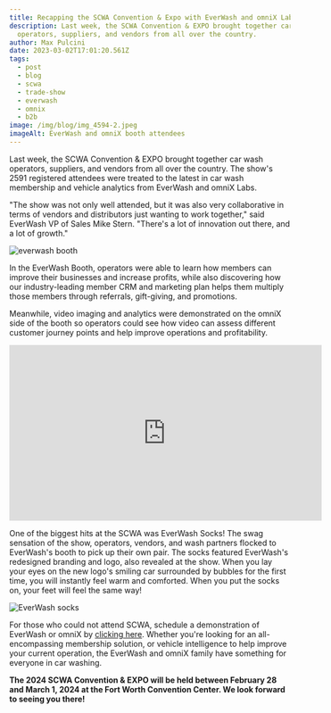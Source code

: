 ```yaml
---
title: Recapping the SCWA Convention & Expo with EverWash and omniX Labs
description: Last week, the SCWA Convention & EXPO brought together car wash
  operators, suppliers, and vendors from all over the country.
author: Max Pulcini
date: 2023-03-02T17:01:20.561Z
tags:
  - post
  - blog
  - scwa
  - trade-show
  - everwash
  - omnix
  - b2b
image: /img/blog/img_4594-2.jpeg
imageAlt: EverWash and omniX booth attendees
---
```

Last week, the SCWA Convention & EXPO brought together car wash operators, suppliers, and vendors from all over the country. The show's 2591 registered attendees were treated to the latest in car wash membership and vehicle analytics from EverWash and omniX Labs.

"The show was not only well attended, but it was also very collaborative in terms of vendors and distributors just wanting to work together," said EverWash VP of Sales Mike Stern. "There's a lot of innovation out there, and a lot of growth."

![everwash booth](/img/blog/img_4591.jpeg "everwash booth")

In the EverWash Booth, operators were able to learn how members can improve their businesses and increase profits, while also discovering how our industry-leading member CRM and marketing plan helps them multiply those members through referrals, gift-giving, and promotions.

Meanwhile, video imaging and analytics were demonstrated on the omniX side of the booth so operators could see how video can assess different customer journey points and help improve operations and profitability.

<iframe width="560" height="315" src="https://www.youtube.com/embed/uyemfyTWXFc" title="YouTube video player" frameborder="0" allow="accelerometer; autoplay; clipboard-write; encrypted-media; gyroscope; picture-in-picture; web-share" allowfullscreen></iframe>

One of the biggest hits at the SCWA was EverWash Socks! The swag sensation of the show, operators, vendors, and wash partners flocked to EverWash's booth to pick up their own pair. The socks featured EverWash's redesigned branding and logo, also revealed at the show. When you lay your eyes on the new logo's smiling car surrounded by bubbles for the first time, you will instantly feel warm and comforted. When you put the socks on, your feet will feel the same way!

![EverWash socks](/img/blog/img_0921.jpg "EverWash socks")

For those who could not attend SCWA, schedule a demonstration of EverWash or omniX by [clicking here](https://calendar.google.com/calendar/u/0/appointments/schedules/AcZssZ3WvptPfdbIk1Om0h97xIgVbWpvbyXEJ3jkAWYThlZo49XOUholx43QGRrIp_hHYlROQ84Lferu). Whether you're looking for an all-encompassing membership solution, or vehicle intelligence to help improve your current operation, the EverWash and omniX family have something for everyone in car washing.

**The 2024 SCWA Convention & EXPO will be held between February 28 and March 1, 2024 at the Fort Worth Convention Center. We look forward to seeing you there!**